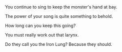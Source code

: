 You continue to sing to keep the monster's hand at bay.

The power of your song is quite something to behold.

How long can you keep this going?

You must really work out that larynx.

Do they call you the Iron Lung? Because they should.